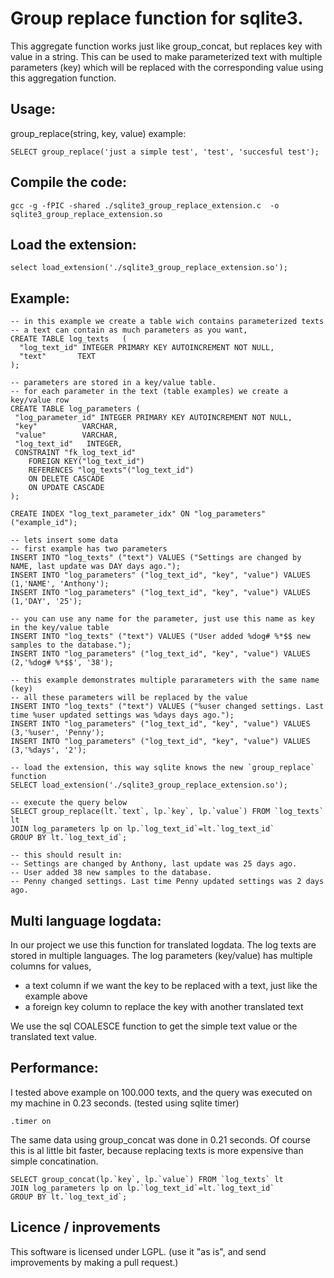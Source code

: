 
Group replace function for sqlite3.
====================================
This aggregate function works just like group_concat, but replaces key with value in a string.
This can be used to make parameterized text with multiple parameters (key) which will be
replaced with the corresponding value using this aggregation function.

Usage:
-----------------
group_replace(string, key, value)
example:

    SELECT group_replace('just a simple test', 'test', 'succesful test');

Compile the code:
-----------------
    gcc -g -fPIC -shared ./sqlite3_group_replace_extension.c  -o sqlite3_group_replace_extension.so

Load the extension:
-----------------
    select load_extension('./sqlite3_group_replace_extension.so');

Example:
-----------------
    -- in this example we create a table wich contains parameterized texts
    -- a text can contain as much parameters as you want,
    CREATE TABLE log_texts   (
      "log_text_id" INTEGER PRIMARY KEY AUTOINCREMENT NOT NULL,
      "text"       TEXT
    );

    -- parameters are stored in a key/value table.
    -- for each parameter in the text (table examples) we create a key/value row
    CREATE TABLE log_parameters (
     "log_parameter_id" INTEGER PRIMARY KEY AUTOINCREMENT NOT NULL,
     "key"          VARCHAR,
     "value"        VARCHAR,
     "log_text_id"   INTEGER,
     CONSTRAINT "fk_log_text_id"
        FOREIGN KEY("log_text_id")
        REFERENCES "log_texts"("log_text_id")
        ON DELETE CASCADE
        ON UPDATE CASCADE
    );

    CREATE INDEX "log_text_parameter_idx" ON "log_parameters"("example_id");

    -- lets insert some data
    -- first example has two parameters
    INSERT INTO "log_texts" ("text") VALUES ("Settings are changed by NAME, last update was DAY days ago.");
    INSERT INTO "log_parameters" ("log_text_id", "key", "value") VALUES (1,'NAME', 'Anthony');
    INSERT INTO "log_parameters" ("log_text_id", "key", "value") VALUES (1,'DAY', '25');

    -- you can use any name for the parameter, just use this name as key in the key/value table
    INSERT INTO "log_texts" ("text") VALUES ("User added %dog# %*$$ new samples to the database.");
    INSERT INTO "log_parameters" ("log_text_id", "key", "value") VALUES (2,'%dog# %*$$', '38');

    -- this example demonstrates multiple pararameters with the same name (key)
    -- all these parameters will be replaced by the value
    INSERT INTO "log_texts" ("text") VALUES ("%user changed settings. Last time %user updated settings was %days days ago.");
    INSERT INTO "log_parameters" ("log_text_id", "key", "value") VALUES (3,'%user', 'Penny');
    INSERT INTO "log_parameters" ("log_text_id", "key", "value") VALUES (3,'%days', '2');

    -- load the extension, this way sqlite knows the new `group_replace` function
    SELECT load_extension('./sqlite3_group_replace_extension.so');

    -- execute the query below
    SELECT group_replace(lt.`text`, lp.`key`, lp.`value`) FROM `log_texts` lt
    JOIN log_parameters lp on lp.`log_text_id`=lt.`log_text_id`
    GROUP BY lt.`log_text_id`;

    -- this should result in:
    -- Settings are changed by Anthony, last update was 25 days ago.
    -- User added 38 new samples to the database.
    -- Penny changed settings. Last time Penny updated settings was 2 days ago.


Multi language logdata:
-----------------------
In our project we use this function for translated logdata.
The log texts are stored in multiple languages.
The log parameters (key/value) has multiple columns for values,
- a text column if we want the key to be replaced with a text, just like the example above
- a foreign key column to replace the key with another translated text

We use the sql COALESCE function to get the simple text value or the translated text value.


Performance:
-----------------
I tested above example on 100.000 texts, and the query was executed on my machine in 0.23 seconds.
(tested using sqlite timer)

    .timer on

The same data using group_concat was done in 0.21 seconds.
Of course this is al little bit faster, because replacing texts is more expensive than simple concatination.

    SELECT group_concat(lp.`key`, lp.`value`) FROM `log_texts` lt
    JOIN log_parameters lp on lp.`log_text_id`=lt.`log_text_id`
    GROUP BY lt.`log_text_id`;


Licence / inprovements
-----------------
This software is licensed under LGPL.
(use it "as is", and send improvements by making a pull request.)

